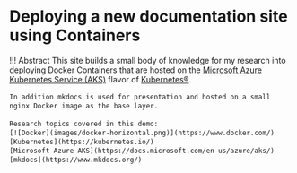 # Deploying a new documentation site using Containers

!!! Abstract
    This site builds a small body of knowledge for my research into deploying Docker Containers that are hosted on the [Microsoft Azure Kubernetes Service (AKS)](https://docs.microsoft.com/en-us/azure/aks/) flavor of [Kubernetes®](https://kubernetes.io/).  

    In addition mkdocs is used for presentation and hosted on a small nginx Docker image as the base layer.  

    Research topics covered in this demo:  
    [![Docker](images/docker-horizontal.png)](https://www.docker.com/)  
    [Kubernetes](https://kubernetes.io/)  
    [Microsoft Azure AKS](https://docs.microsoft.com/en-us/azure/aks/)  
    [mkdocs](https://www.mkdocs.org/)  
